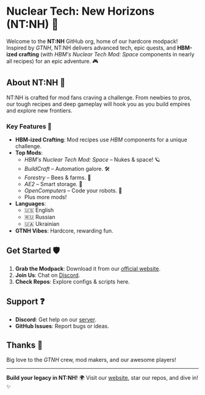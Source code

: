 
# Nuclear Tech: New Horizons (NT:NH) 🚀

Welcome to the **NT:NH** GitHub org, home of our hardcore modpack! Inspired by *GTNH*, NT:NH delivers advanced tech, epic quests, and **HBM-ized crafting** (with *HBM's Nuclear Tech Mod: Space* components in nearly all recipes) for an epic adventure. 🎮

## About NT:NH 🌌
NT:NH is crafted for mod fans craving a challenge. From newbies to pros, our tough recipes and deep gameplay will hook you as you build empires and explore new frontiers.

### Key Features 🔧
- **HBM-ized Crafting**: Mod recipes use *HBM* components for a unique challenge.
- **Top Mods**:
  - *HBM's Nuclear Tech Mod: Space* – Nukes & space! 🪐
  - *BuildCraft* – Automation galore. 🛠️
  - *Forestry* – Bees & farms. 🌳
  - *AE2* – Smart storage. 💾
  - *OpenComputers* – Code your robots. 🤖
  - Plus more mods!
- **Languages**:
  - 🇺🇸 English
  - 🇷🇺 Russian
  - 🇺🇦 Ukrainian
- **GTNH Vibes**: Hardcore, rewarding fun.

## Get Started 🛡️
1. **Grab the Modpack**: Download it from our [official website](https://nuclear-tech-new-horizons.github.io/).
2. **Join Us**: Chat on [Discord](https://discord.gg/wtNVzeE5QB).
3. **Check Repos**: Explore configs & scripts here.

## Support ❓
- **Discord**: Get help on our [server](https://discord.gg/wtNVzeE5QB).
- **GitHub Issues**: Report bugs or ideas.

## Thanks 🙌
Big love to the *GTNH* crew, mod makers, and our awesome players!

---

**Build your legacy in NT:NH!** 🌍 Visit our [website](https://nuclear-tech-new-horizons.github.io/), star our repos, and dive in! ✨

